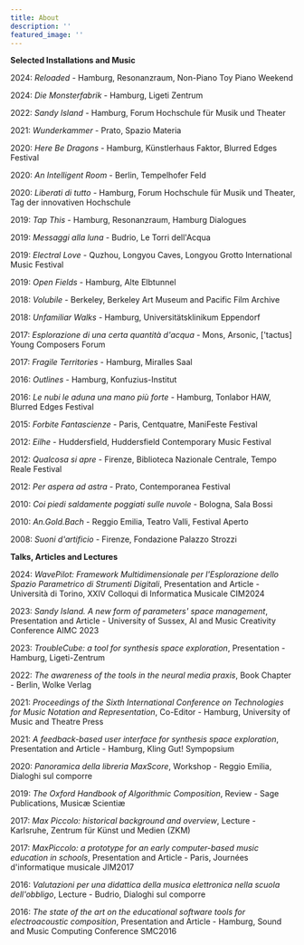 ```yaml
---
title: About
description: ''
featured_image: ''
---
```


__Selected Installations and Music__

2024: _Reloaded_ - Hamburg, Resonanzraum, Non-Piano Toy Piano Weekend

2024: _Die Monsterfabrik_ - Hamburg, Ligeti Zentrum

2022: _Sandy Island_ - Hamburg, Forum Hochschule für Musik und Theater

2021: _Wunderkammer_ - Prato, Spazio Materia

2020: _Here Be Dragons_ - Hamburg, Künstlerhaus Faktor, Blurred Edges Festival

2020: _An Intelligent Room_ - Berlin, Tempelhofer Feld

2020: _Liberati di tutto_ - Hamburg, Forum Hochschule für Musik und Theater, Tag der innovativen Hochschule

2019: _Tap This_ - Hamburg, Resonanzraum, Hamburg Dialogues

2019: _Messaggi alla luna_ - Budrio, Le Torri dell'Acqua 

2019: _Electral Love_ - Quzhou, Longyou Caves, Longyou Grotto International Music Festival 

2019: _Open Fields_ - Hamburg, Alte Elbtunnel

2018: _Volubile_ - Berkeley, Berkeley Art Museum and Pacific Film Archive 

2018: _Unfamiliar Walks_ - Hamburg, Universitätsklinikum Eppendorf

2017: _Esplorazione di una certa quantità d'acqua_ - Mons, Arsonic, ['tactus] Young Composers Forum

2017: _Fragile Territories_ - Hamburg, Miralles Saal

2016: _Outlines_ - Hamburg, Konfuzius-Institut

2016: _Le nubi le aduna una mano più forte_ - Hamburg, Tonlabor HAW, Blurred Edges Festival

2015: _Forbite Fantascienze_ - Paris, Centquatre, ManiFeste Festival

2012: _Eilhe_ - Huddersfield, Huddersfield Contemporary Music Festival

2012: _Qualcosa si apre_ - Firenze, Biblioteca Nazionale Centrale, Tempo Reale Festival

2012: _Per aspera ad astra_ - Prato, Contemporanea Festival

2010: _Coi piedi saldamente poggiati sulle nuvole_ - Bologna, Sala Bossi

2010: _An.Gold.Bach_ - Reggio Emilia, Teatro Valli, Festival Aperto

2008: _Suoni d'artificio_ - Firenze, Fondazione Palazzo Strozzi




__Talks, Articles and Lectures__

2024: _WavePilot: Framework Multidimensionale per l'Esplorazione dello Spazio Parametrico di Strumenti Digitali_, Presentation and Article - Università di Torino, XXIV Colloqui di Informatica Musicale CIM2024

2023: _Sandy Island. A new form of parameters' space management_, Presentation and Article - University of Sussex, AI and Music Creativity Conference AIMC 2023

2023: _TroubleCube: a tool for synthesis space exploration_, Presentation - Hamburg, Ligeti-Zentrum 

2022: _The awareness of the tools in the neural media praxis_, Book Chapter - Berlin, Wolke Verlag

2021: _Proceedings of the Sixth International Conference on Technologies for Music Notation and Representation_, Co-Editor - Hamburg, University of Music and Theatre Press

2021: _A feedback-based user interface for synthesis space exploration_, Presentation and Article - Hamburg, Kling Gut! Sympopsium

2020: _Panoramica della libreria MaxScore_, Workshop - Reggio Emilia, Dialoghi sul comporre

2019: _The Oxford Handbook of Algorithmic Composition_, Review - Sage Publications, Musicæ Scientiæ

2017: _Max Piccolo: historical background and overview_, Lecture - Karlsruhe, Zentrum für Künst und Medien (ZKM)

2017: _MaxPiccolo: a prototype for an early computer-based music education in schools_, Presentation and Article - Paris, Journées d'informatique musicale JIM2017

2016: _Valutazioni per una didattica della musica elettronica nella scuola dell'obbligo_, Lecture - Budrio, Dialoghi sul comporre

2016: _The state of the art on the educational software tools for electroacoustic composition_, Presentation and Article - Hamburg, Sound and Music Computing Conference SMC2016